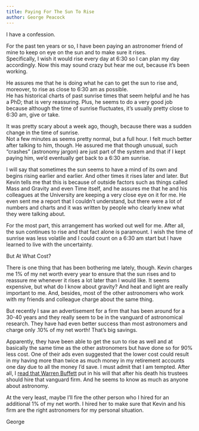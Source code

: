 ```yaml
---
title: Paying For The Sun To Rise
author: George Peacock
---
```


I have a confession.

For the past ten years or so, I have been paying an astronomer friend of mine to keep on eye on the sun and to make sure it rises.  
Specifically, I wish it would rise every day at 6:30 so I can plan my day accordingly. Now this may sound crazy but hear me out, because it’s been working.

He assures me that he is doing what he can to get the sun to rise and, moreover, to rise as close to 6:30 am as possible.  
He has historical charts of past sunrise times that seem helpful and he has a PhD; that is very reassuring.  Plus, he seems to do a 
very good job because although the time of sunrise fluctuates, it’s usually pretty close to 6:30 am, give or take.

It was pretty scary about a week ago, though, because there was a sudden change in the time of sunrise.  
Not a few minutes as seems pretty normal, but a full hour.  I felt much better after talking to him, though.  He assured me that 
though unusual, such “crashes” (astronomy jargon) are just part of the system and that if I kept paying him, we’d eventually get back to a 6:30 am sunrise.

I will say that sometimes the sun seems to have a mind of its own and begins rising earlier and earlier.  And other times it rises later 
and later.  But Kevin tells me that this is because of outside factors such as things called Mass and Gravity and even Time itself, and he 
assures me that he and his colleagues at the University are keeping a very close eye on it for me.  He even sent me a report that I couldn’t 
understand, but there were a lot of numbers and charts and it was written by people who clearly knew what they were talking about.

For the most part, this arrangement has worked out well for me.  After all, the sun continues to rise and that fact alone is paramount.  I wish the 
time of sunrise was less volatile and I could count on a 6:30 am start but I have learned to live with the uncertainty.

But At What Cost?

There is one thing that has been bothering me lately, though.  Kevin charges me 1% of my net worth every year to ensure that the sun rises 
and to reassure me whenever it rises a lot later than I would like. It seems expensive, but what do I know about gravity? And heat and light 
are really important to me.  And, besides, most of the other astronomers who work with my friends and colleague charge about the same thing.

But recently I saw an advertisement for a firm that has been around for a 30-40 years and they really seem to be in the vanguard of 
astronomical research.  They have had even better success than most astronomers and charge only .10% of my net worth!  That’s big savings.

Apparently, they have been able to get the sun to rise as well and at basically the same time as the other astronomers but have done so 
for 90% less cost.  One of their ads even suggested that the lower cost could result in my having more than twice as much money in my retirement 
accounts one day due to all the money I’d save.  I must admit that I am tempted.  After all, I 
[read that Warren Buffett](http://www.3simplerulesofinvesting.com/frankinsightoftheday/?p=208) put in his will that 
after his death his trustees should hire that vanguard firm.  And he seems to know as much as anyone about astronomy.

At the very least, maybe I’ll fire the other person who I hired for an additional 1% of my net worth.  I hired her to make sure that Kevin 
and his firm are the right astronomers for my personal situation.

George